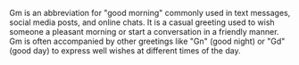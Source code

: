 Gm is an abbreviation for "good morning" commonly used in text messages, social media posts, and online chats. It is a casual greeting used to wish someone a pleasant morning or start a conversation in a friendly manner. Gm is often accompanied by other greetings like "Gn" (good night) or "Gd" (good day) to express well wishes at different times of the day.